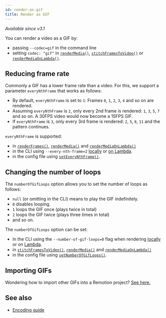 ```yaml
---
id: render-as-gif
title: Render as GIF
---
```


_Available since v3.1_

You can render a video as a GIF by:

- passing `--codec=gif` in the command line
- setting `codec: "gif"` in [`renderMedia()`](/docs/renderer/render-media), [`stitchFramesToVideo()`](/docs/renderer/stitch-frames-to-video) or [`renderMediaOnLambda()`](/docs/lambda/rendermediaonlambda).

## Reducing frame rate

Commonly a GIF has a lower frame rate than a video. For this, we support a parameter `everyNthFrame` that works as follows:

- By default, `everyNthFrame` is set to `1`: Frames `0`, `1`, `2`, `3`, `4` and so on are rendered.
- Assuming `everyNthFrame` is `2`, only every 2nd frame is rendered: `1`, `3`, `5`, `7` and so on. A 30FPS video would now become a 15FPS GIF.
- If `everyNthFrame` is `3`, only every 3rd frame is rendered: `2`, `5`, `8`, `11` and the pattern continues.

`everyNthFrame` is supported:

- in [`renderFrames()`](/docs/renderer/render-frames#everynthframe), [`renderMedia()`](/docs/renderer/render-media#everynthframe) and [`renderMediaOnLambda()`](/docs/lambda/rendermediaonlambda#everynthframe)
- in the CLI using `--every-nth-frame=2` [locally](/docs/cli/render#--every-nth-frame) or [on Lambda](/docs/lambda/cli/render#--every-nth-frame).
- in the config file using [`setEveryNthFrame()`](/docs/config#seteverynthframe).

## Changing the number of loops

<!-- Changing the title will change other links -->

The `numberOfGifLoops` option allows you to set the number of loops as follows:

- `null` (or omitting in the CLI) means to play the GIF indefinitely.
- `0` disables looping.
- `1` loops the GIF once (plays twice in total)
- `2` loops the GIF twice (plays three times in total)
- and so on.

The `numberOfGifLoops` option can be set:

- In the CLI using the `--number-of-gif-loops=0` flag when rendering [locally](/docs/cli/render#--number-of-gif-loops) or on [Lambda](/docs/lambda/cli/render#--number-of-gif-loops).
- in [`stitchFramesToVideo()`](/docs/renderer/stitch-frames-to-video#numberofgifloops), [`renderMedia()`](/docs/renderer/render-media#numberofgifloops) and [`renderMediaOnLambda()`](/docs/lambda/rendermediaonlambda#numberofgifloops)
- in the config file using [`setNumberOfGifLoops()`](/docs/config#setnumberofgifloops).

## Importing GIFs

Wondering how to import other GIFs into a Remotion project? [See here.](/docs/gif)

## See also

- [Encoding guide](/docs/encoding)
